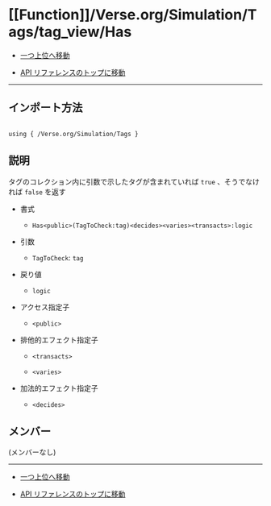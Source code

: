# [[Function]]/Verse.org/Simulation/Tags/tag_view/Has

- [一つ上位へ移動](../main.md)

- [API リファレンスのトップに移動](/main.md)

---

## インポート方法

```verse

using { /Verse.org/Simulation/Tags }

```

## 説明

 タグのコレクション内に引数で示したタグが含まれていれば `true` 、そうでなければ `false` を返す

- 書式

  - `Has<public>(TagToCheck:tag)<decides><varies><transacts>:logic`

- 引数

  - `TagToCheck`: `tag`

- 戻り値

  - `logic`

- アクセス指定子

  - `<public>`

- 排他的エフェクト指定子

  - `<transacts>`

  - `<varies>`

- 加法的エフェクト指定子

  - `<decides>`

## メンバー

(メンバーなし)

---

- [一つ上位へ移動](../main.md)

- [API リファレンスのトップに移動](/main.md)

